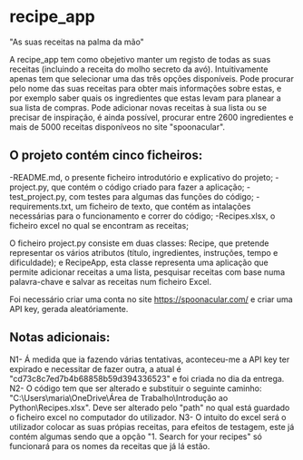 # recipe_app

"As suas receitas na palma da mão"

A recipe_app tem como obejetivo manter um registo de todas as suas receitas (incluindo a receita do molho secreto da avó). 
Intuitivamente apenas tem que selecionar uma das três opções disponíveis.
Pode procurar pelo nome das suas receitas para obter mais informações sobre estas, e por exemplo saber quais os ingredientes que estas levam para planear a sua lista de compras.
Pode adicionar novas receitas à sua lista ou se precisar de inspiração, é ainda possível, procurar entre 2600 ingredientes e mais de 5000 receitas disponíveos no site "spoonacular".


O projeto contém cinco ficheiros:
-
-README.md, o presente ficheiro introdutório e explicativo do projeto;
-project.py, que contém o código criado para fazer a aplicação;
-test_project.py, com testes para algumas das funções do código;
-requirements.txt, um ficheiro de texto, que contém as intalações necessárias para o funcionamento e correr do código;
-Recipes.xlsx, o ficheiro excel no qual se encontram as receitas;

O ficheiro project.py consiste em duas classes: Recipe, que pretende representar os vários atributos (título, ingredientes, instruções, tempo e dificuldade); e RecipeApp, esta classe representa uma aplicação que permite adicionar receitas a uma lista, pesquisar receitas com base numa palavra-chave e salvar as receitas num ficheiro Excel.


Foi necessário criar uma conta no site https://spoonacular.com/ e criar uma API key, gerada aleatóriamente.




Notas adicionais:
-
N1- Á medida que ia fazendo várias tentativas, aconteceu-me a API key ter expirado e necessitar de fazer outra, a atual é "cd73c8c7ed7b4b68858b59d394336523" e foi criada no dia da entrega. 
N2- O código tem que ser alterado e substituir o seguinte caminho: "C:\\Users\\maria\\OneDrive\\Área de Trabalho\\Introdução ao Python\\Recipes.xlsx".
Deve ser alterado pelo "path" no qual está guardado o ficheiro excel no computador do utilizador.
N3- O intuito do excel será o utilizador colocar as suas própias receitas, para efeitos de testagem, este já contém algumas sendo que a opção "1. Search for your recipes" só funcionará para os nomes da receitas que já lá estão.
